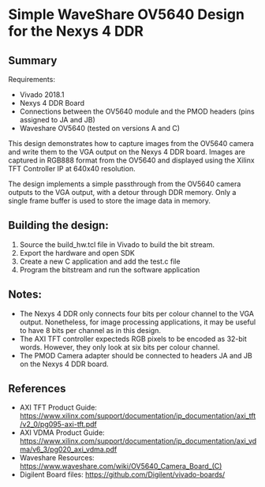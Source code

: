 # Simple WaveShare OV5640 Design for the Nexys 4 DDR

## Summary

Requirements:
* Vivado 2018.1
* Nexys 4 DDR Board
* Connections between the OV5640 module and the PMOD headers (pins assigned to JA and JB)
* Waveshare OV5640 (tested on versions A and C)

This design demonstrates how to capture images from the OV5640 camera and
write them to the VGA output on the Nexys 4 DDR board. Images are captured in
RGB888 format from the OV5640 and displayed using the Xilinx TFT Controller IP
at 640x40 resolution.

The design implements a simple passthrough from the OV5640 camera outputs to
the VGA output, with a detour through DDR memory. Only a single frame buffer is
used to store the image data in memory.

## Building the design:

1. Source the build_hw.tcl file in Vivado to build the bit stream.
2. Export the hardware and open SDK
3. Create a new C application and add the test.c file
4. Program the bitstream and run the software application

## Notes:

- The Nexys 4 DDR only connects four bits per colour channel to the VGA output.
Nonetheless, for image processing applications, it may be useful to have 8 bits
per channel as in this design.
- The AXI TFT controller expecteds RGB pixels to be encoded as 32-bit words.
However, they only look at six bits per colour channel.
- The PMOD Camera adapter should be connected to headers JA and JB on the
Nexys 4 DDR board.

## References

* AXI TFT Product Guide: https://www.xilinx.com/support/documentation/ip_documentation/axi_tft/v2_0/pg095-axi-tft.pdf
* AXI VDMA Product Guide: https://www.xilinx.com/support/documentation/ip_documentation/axi_vdma/v6_3/pg020_axi_vdma.pdf
* Waveshare Resources: https://www.waveshare.com/wiki/OV5640_Camera_Board_(C)
* Digilent Board files: https://github.com/Digilent/vivado-boards/
